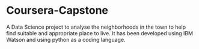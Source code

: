 # Coursera-Capstone
A Data Science project to analyse the neighborhoods in the town to help find suitable and appropriate place to live. It has been developed using IBM Watson and using python as a coding language.
